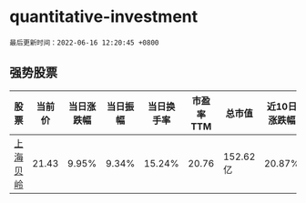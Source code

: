# quantitative-investment

`最后更新时间：2022-06-16 12:20:45 +0800`

## 强势股票

|股票|当前价|当日涨跌幅|当日振幅|当日换手率|市盈率TTM|总市值|近10日涨跌幅|
|----|----|----|----|----|----|----|----|
|[上海贝岭](https://xueqiu.com/S/SH600171)|21.43|9.95%|9.34%|15.24%|20.76|152.62亿|20.87%|
